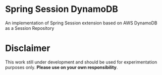 # Spring Session DynamoDB
An implementation of Spring Session extension based on AWS DynamoDB as a Session Repository

# Disclaimer
This work still under development and should be used for experimentation purposes only. **Please 
use on your own responsibility**.
